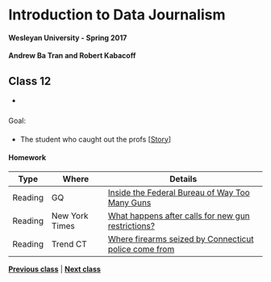 # Introduction to Data Journalism
  
#### Wesleyan University - Spring 2017
  
**Andrew Ba Tran and Robert Kabacoff**
  
## Class 12
 - 
                             
### 
                             
#### 
                             
Goal: 
                             
#### 

    
* The student who caught out the profs [[Story](http://www.bbc.com/news/magazine-22223190)]

#### Homework
                          
|Type|Where|Details|
|---|---|---|
|Reading|GQ|[Inside the Federal Bureau of Way Too Many Guns](http://www.gq.com/story/inside-federal-bureau-of-way-too-many-guns)|
|Reading|New York Times|[What happens after calls for new gun restrictions? ](http://www.nytimes.com/interactive/2015/12/10/us/gun-sales-terrorism-obama-restrictions.html?_r=0)|
|Reading|Trend CT|[Where firearms seized by Connecticut police come from](http://trendct.org/2015/12/02/where-guns-came-from-outside-of-connecticut/)|
                   
**[Previous class](class11.md)** | **[Next class](class13.md)**
